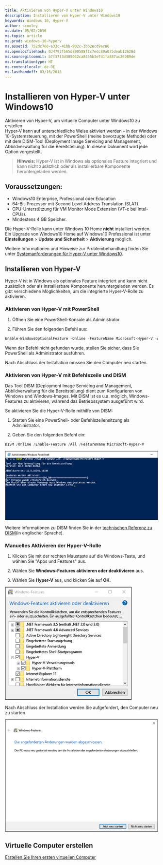 ```yaml
---
title: Aktivieren von Hyper-V unter Windows10
description: Installieren von Hyper-V unter Windows10
keywords: Windows 10, Hyper-V
author: scooley
ms.date: 05/02/2016
ms.topic: article
ms.prod: windows-10-hyperv
ms.assetid: 752dc760-a33c-41bb-902c-3bb2ecd9ac86
ms.openlocfilehash: 034792fb65d890588f1c7edc89a075deab12628d
ms.sourcegitcommit: b7f37f3d385042ca8455b3e7d1fa887ac26989de
ms.translationtype: HT
ms.contentlocale: de-DE
ms.lasthandoff: 03/16/2018
---
```

# <a name="install-hyper-v-on-windows-10"></a>Installieren von Hyper-V unter Windows10

Aktivieren von Hyper-V, um virtuelle Computer unter Windows10 zu erstellen  
Hyper-V kann auf unterschiedliche Weise aktiviert werden – in der Windows 10-Systemsteuerung, mit der PowerShell (meine bevorzugte Methode) oder mit dem DISM-Tool (Deployment Image Servicing and Management, Abbildverwaltung für die Bereitstellung). In diesem Dokument wird jede Option vorgestellt.

> **Hinweis:** Hyper-V ist in Windows als optionales Feature integriert und kann nicht zusätzlich oder als installierbare Komponente heruntergeladen werden. 

## <a name="check-requirements"></a>Voraussetzungen:

* Windows10 Enterprise, Professional oder Education
* 64-Bit-Prozessor mit Second Level Address Translation (SLAT).
* CPU-Unterstützung für VM Monitor Mode Extension (VT-c bei Intel-CPUs).
* Mindestens 4 GB Speicher.

Die Hyper-V-Rolle kann unter Windows 10 Home **nicht** installiert werden.  
Ein Upgrade von Windows10 Home auf Windows10 Professional ist unter **Einstellungen** > **Update und Sicherheit** > **Aktivierung** möglich.

Weitere Informationen und Hinweise zur Problembehandlung finden Sie unter [Systemanforderungen für Hyper-V unter Windows10](../reference/hyper-v-requirements.md).


## <a name="install-hyper-v"></a>Installieren von Hyper-V 
Hyper-V ist in Windows als optionales Feature integriert und kann nicht zusätzlich oder als installierbare Komponente heruntergeladen werden.  Es gibt verschiedene Möglichkeiten, um die integrierte Hyper-V-Rolle zu aktivieren.

### <a name="enable-hyper-v-using-powershell"></a>Aktivieren von Hyper-V mit PowerShell

1. Öffnen Sie eine PowerShell-Konsole als Administrator.

2. Führen Sie den folgenden Befehl aus:
  ```powershell
  Enable-WindowsOptionalFeature -Online -FeatureName Microsoft-Hyper-V -All
  ```  

  Wenn der Befehl nicht gefunden wurde, stellen Sie sicher, dass Sie PowerShell als Administrator ausführen.  

Nach Abschluss der Installation müssen Sie den Computer neu starten.  

### <a name="enable-hyper-v-with-cmd-and-dism"></a>Aktivieren von Hyper-V mit Befehlszeile und DISM

Das Tool DISM (Deployment Image Servicing and Management, Abbildverwaltung für die Bereitstellung) dient zum Konfigurieren von Windows und Windows-Images.  Mit DISM ist es u.a. möglich, Windows-Features zu aktivieren, während das Betriebssystem ausgeführt wird.  

So aktivieren Sie die Hyper-V-Rolle mithilfe von DISM:
1. Starten Sie eine PowerShell- oder Befehlszeilensitzung als Administrator.

2. Geben Sie den folgenden Befehl ein:  
  ```powershell
  DISM /Online /Enable-Feature /All /FeatureName:Microsoft-Hyper-V
  ```  
  ![](media/dism_upd.png)

Weitere Informationen zu DISM finden Sie in der [technischen Referenz zu DISM](https://technet.microsoft.com/en-us/library/hh824821.aspx)(in englischer Sprache).

### <a name="manually-enable-the-hyper-v-role"></a>Manuelles Aktivieren der Hyper-V-Rolle

1. Klicken Sie mit der rechten Maustaste auf die Windows-Taste, und wählen Sie "Apps und Features" aus.

2. Wählen Sie **Windows-Features aktivieren oder deaktivieren** aus.

3. Wählen Sie **Hyper-V** aus, und klicken Sie auf **OK**.  

![](media/enable_role_upd.png)

Nach Abschluss der Installation werden Sie aufgefordert, den Computer neu zu starten.

![](media/restart_upd.png)


## <a name="make-virtual-machines"></a>Virtuelle Computer erstellen
[Erstellen Sie Ihren ersten virtuellen Computer](quick-create-virtual-machine.md)
